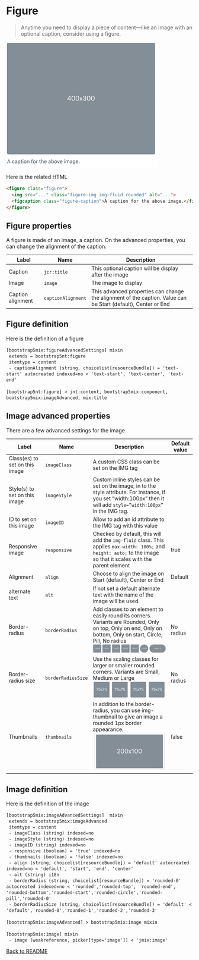 # Figure

> Anytime you need to display a piece of content—like an image with an optional caption, consider using a figure.

![alt_text](../images/figure.png "Figure" )

Here is the related HTML

````html
<figure class="figure">
  <img src="..." class="figure-img img-fluid rounded" alt="...">
  <figcaption class="figure-caption">A caption for the above image.</figcaption>
</figure>
````
## Figure properties

A figure is made of an image, a caption.
On the advanced properties, you can change the alignment of the caption.

| Label | Name | Description |
| --- | --- | --- |
| Caption |`jcr:title`|  This optional caption will be display after the image|
| Image |`image`| The image to display|
| Caption alignment |`captionAlignment`| This advanced properties can change the alignment of the caption. Value can be Start (default), Center or End|

## Figure definition

Here is the definition of a figure

```cnd
[bootstrap5mix:figureAdvancedSettings] mixin
 extends = bootstrap5nt:figure
 itemtype = content
 - captionAlignment (string, choicelist[resourceBundle]) = 'text-start' autocreated indexed=no < 'text-start', 'text-center', 'text-end'

[bootstrap5nt:figure] > jnt:content, bootstrap5mix:component, bootstrap5mix:imageAdvanced, mix:title
```

## Image advanced properties
There are a few advanced settings for the image

| Label | Name | Description | Default value |
| --- | --- | --- | --- |
| Class(es) to set on this image | `imageClass`|  A custom CSS class can be set on the IMG tag| | 
| Style(s) to set on this image | `imageStyle`|  Custom inline styles can be set on the image, in to the style attribute. For instance, if you set “width:100px” then it will add `style=”width:100px”` in the IMG tag. | | 
| ID to set on this image | `imageID`|  Allow to add an id attribute to the IMG tag with this value | | 
| Responsive image | `responsive`|  Checked by default, this will add the `img-fluid` class. This applies `max-width: 100%;` and `height: auto;` to the image so that it scales with the parent element | true |
| Alignment | `align`|  Choose to align the image on Start (default), Center or End | Default | 
| alternate text | `alt`|  If not set a default alternate text with the name of the image will be used.| | 
| Border-radius | `borderRadius`|  Add classes to an element to easily round its corners. Variants are Rounded, Only on top, Only on end, Only on bottom, Only on start, Circle, Pill, No radius <br /> ![alt_text](../images/border-radius.png "Radius" ) | No radius | 
| Border-radius size | `borderRadiusSize`|  Use the scaling classes for larger or smaller rounded corners. Variants are Small, Medium or Large<br /> ![alt_text](../images/border-radius-size.png "Size" ) | No radius | 
| Thumbnails | `thumbnails`|  In addition to the border-radius, you can use img-thumbnail to give an image a rounded 1px border appearance. <br /> ![alt_text](../images/image-thumbnail.png "Thumbnails" ) | false | 

## Image definition

Here is the definition of the image

```cnd
[bootstrap5mix:imageAdvancedSettings]  mixin
 extends = bootstrap5mix:imageAdvanced
 itemtype = content
 - imageClass (string) indexed=no
 - imageStyle (string) indexed=no
 - imageID (string) indexed=no
 - responsive (boolean) = 'true' indexed=no
 - thumbnails (boolean) = 'false' indexed=no
 - align (string, choicelist[resourceBundle]) = 'default' autocreated indexed=no < 'default', 'start', 'end', 'center'
 - alt (string) i18n
 - borderRadius (string, choicelist[resourceBundle]) = 'rounded-0' autocreated indexed=no < 'rounded','rounded-top', 'rounded-end', 'rounded-bottom','rounded-start','rounded-circle','rounded-pill','rounded-0'
 - borderRadiusSize (string, choicelist[resourceBundle]) = 'default' < 'default','rounded-0','rounded-1','rounded-2','rounded-3'

[bootstrap5mix:imageAdvanced] > bootstrap5mix:image mixin

[bootstrap5mix:image] mixin
 - image (weakreference, picker[type='image']) < 'jmix:image'
```
[Back to README](../README.md)
